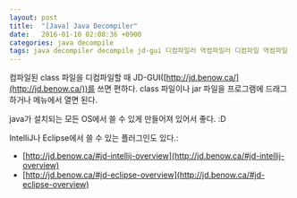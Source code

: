 ```yaml
---
layout: post
title:  "[Java] Java Decompiler"
date:   2016-01-10 02:08:36 +0900
categories: java decompile
tags: java decompiler decompile jd-gui 디컴파일러 역컴파일러 디컴파일 역컴파일 JD JD-IntelliJ JD-Eclipse
---
```


컴파일된 class 파일을 디컴파일할 때 JD-GUI([http://jd.benow.ca/](http://jd.benow.ca/))를 쓰면 편하다. class 파일이나 jar 파일을 프로그램에 드래그하거나 메뉴에서 열면 된다.

java가 설치되는 모든 OS에서 쓸 수 있게 만들어져 있어서 좋다. :D

IntelliJ나 Eclipse에서 쓸 수 있는 플러그인도 있다.:

- [http://jd.benow.ca/#jd-intellij-overview](http://jd.benow.ca/#jd-intellij-overview)
- [http://jd.benow.ca/#jd-eclipse-overview](http://jd.benow.ca/#jd-eclipse-overview)
